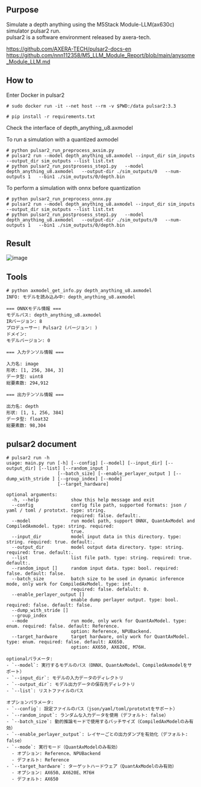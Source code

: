 
## Purpose

Simulate a depth anything using the M5Stack Module-LLM(ax630c) simulator pulsar2 run.<br>
pulsar2 is a software environment released by axera-tech.<br>

https://github.com/AXERA-TECH/pulsar2-docs-en<br>
https://github.com/nnn112358/M5_LLM_Module_Report/blob/main/anysome_Module_LLM.md<br>
## How to

Enter Docker in pulsar2

```
# sudo docker run -it --net host --rm -v $PWD:/data pulsar2:3.3
```
```
# pip install -r requirements.txt
```



Check the interface of depth_anything_u8.axmodel

To run a simulation with a quantized axmodel
```
# python pulsar2_run_preprocess_axsim.py
# pulsar2 run --model depth_anything_u8.axmodel --input_dir sim_inputs --output_dir sim_outputs --list list.txt
# python pulsar2_run_postprosess_step1.py   --model depth_anything_u8.axmodel   --output-dir ./sim_outputs/0   --num-outputs 1   --bin1 ./sim_outputs/0/depth.bin
```

To perform a simulation with onnx before quantization

```
# python pulsar2_run_preprocess_onnx.py
# pulsar2 run --model depth_anything_u8.axmodel --input_dir sim_inputs --output_dir sim_outputs --list list.txt
# python pulsar2_run_postprosess_step1.py   --model depth_anything_u8.axmodel   --output-dir ./sim_outputs/0   --num-outputs 1   --bin1 ./sim_outputs/0/depth.bin
```

## Result

![image](https://github.com/user-attachments/assets/72efdf9c-7c70-44a3-9615-3248f091be30)



## Tools
```
# python axmodel_get_info.py depth_anything_u8.axmodel
INFO: モデルを読み込み中: depth_anything_u8.axmodel

=== ONNXモデル情報 ===
モデルパス: depth_anything_u8.axmodel
IRバージョン: 8
プロデューサー: Pulsar2 (バージョン: )
ドメイン:
モデルバージョン: 0

=== 入力テンソル情報 ===

入力名: image
形状: [1, 256, 384, 3]
データ型: uint8
総要素数: 294,912

=== 出力テンソル情報 ===

出力名: depth
形状: [1, 1, 256, 384]
データ型: float32
総要素数: 98,304
```


## pulsar2 document 

```
# pulsar2 run -h
usage: main.py run [-h] [--config] [--model] [--input_dir] [--output_dir] [--list] [--random_input ]
                   [--batch_size] [--enable_perlayer_output ] [--dump_with_stride ] [--group_index] [--mode]
                   [--target_hardware]

optional arguments:
  -h, --help            show this help message and exit
  --config              config file path, supported formats: json / yaml / toml / prototxt. type: string.
                        required: false. default:.
  --model               run model path, support ONNX, QuantAxModel and CompiledAxmodel. type: string. required:
                        true.
  --input_dir           model input data in this directory. type: string. required: true. default:.
  --output_dir          model output data directory. type: string. required: true. default:.
  --list                list file path. type: string. required: true. default:.
  --random_input []     random input data. type: bool. required: false. default: false.
  --batch_size          batch size to be used in dynamic inference mode, only work for CompiledAxModel. type: int.
                        required: false. defalult: 0.
  --enable_perlayer_output []
                        enable dump perlayer output. type: bool. required: false. default: false.
  --dump_with_stride []
  --group_index
  --mode                run mode, only work for QuantAxModel. type: enum. required: false. default: Reference.
                        option: Reference, NPUBackend.
  --target_hardware     target hardware, only work for QuantAxModel. type: enum. required: false. default: AX650.
                        option: AX650, AX620E, M76H.

optionalパラメータ:
- `--model`: 実行するモデルのパス（ONNX、QuantAxModel、CompiledAxmodelをサポート）
- `--input_dir`: モデルの入力データのディレクトリ
- `--output_dir`: モデル出力データの保存先ディレクトリ
- `--list`: リストファイルのパス

オプションパラメータ:
- `--config`: 設定ファイルのパス（json/yaml/toml/prototxtをサポート）
- `--random_input`: ランダムな入力データを使用（デフォルト: false）
- `--batch_size`: 動的推論モードで使用するバッチサイズ（CompiledAxModelのみ有効）
- `--enable_perlayer_output`: レイヤーごとの出力ダンプを有効化（デフォルト: false）
- `--mode`: 実行モード（QuantAxModelのみ有効）
  - オプション: Reference、NPUBackend
  - デフォルト: Reference
- `--target_hardware`: ターゲットハードウェア（QuantAxModelのみ有効）
  - オプション: AX650、AX620E、M76H
  - デフォルト: AX650

```



